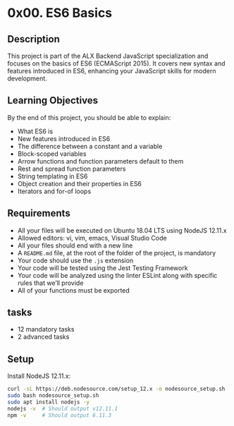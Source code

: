 # 0x00. ES6 Basics

## Description

This project is part of the ALX Backend JavaScript specialization and focuses on the basics of ES6 (ECMAScript 2015). It covers new syntax and features introduced in ES6, enhancing your JavaScript skills for modern development.

## Learning Objectives

By the end of this project, you should be able to explain:

- What ES6 is
- New features introduced in ES6
- The difference between a constant and a variable
- Block-scoped variables
- Arrow functions and function parameters default to them
- Rest and spread function parameters
- String templating in ES6
- Object creation and their properties in ES6
- Iterators and for-of loops

## Requirements

- All your files will be executed on Ubuntu 18.04 LTS using NodeJS 12.11.x
- Allowed editors: vi, vim, emacs, Visual Studio Code
- All your files should end with a new line
- A `README.md` file, at the root of the folder of the project, is mandatory
- Your code should use the `.js` extension
- Your code will be tested using the Jest Testing Framework
- Your code will be analyzed using the linter ESLint along with specific rules that we’ll provide
- All of your functions must be exported

## tasks
- 12 mandatory tasks
- 2 advanced tasks

## Setup

Install NodeJS 12.11.x:
```sh
curl -sL https://deb.nodesource.com/setup_12.x -o nodesource_setup.sh
sudo bash nodesource_setup.sh
sudo apt install nodejs -y
nodejs -v  # Should output v12.11.1
npm -v     # Should output 6.11.3

